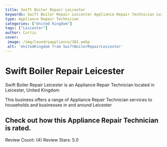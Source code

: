 ```yaml
---
title: Swift Boiler Repair Leicester
keywords: Swift Boiler Repair Leicester Appliance Repair Technician Leicester United Kingdom 
type: Appliance Repair Technician 
categories: ["United Kingdom"]
tags: ["Leicester"]
author: Curtis
cover:
 image: /img/laundryappliance/381.webp
 alt: 'UnitedKingdom from SwiftBoilerRepairLeicester'
---
```


# Swift Boiler Repair Leicester
Swift Boiler Repair Leicester is an Appliance Repair Technician located in Leicester, United Kingdom

This business offers a range of Appliance Repair Technician services to households and businesses in and around Leicester

## Check out how this Appliance Repair Technician is rated.
Review Count: (4)
Review Stars: 5.0
